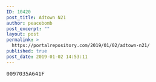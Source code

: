 ```yaml
---
ID: 10420
post_title: Adtown N21
author: peacebomb
post_excerpt: ""
layout: post
permalink: >
  https://portalrepository.com/2019/01/02/adtown-n21/
published: true
post_date: 2019-01-02 14:53:11
---
```

<pre>0097035A641F</pre>